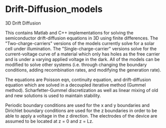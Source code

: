 # Drift-Diffusion_models

3D Drift Diffusion 

This contains Matlab and C++ implementations for solving the semiconductor drift-diffusion equations in 3D using finite differences. The "Two-charge-carriers" versions of the models currently solve for a solar cell under illumination. The "Single-charge-carrier" versions solve for the current-voltage curve of a material which only has holes as the free carrier and is under a varying applied voltage in the dark.  All of the models can be modified to solve other systems (i.e. through changing the boundary conditions, adding recombination rates, and modifying the generation rate). 

The equations are Poisson eqn, 
continuity equation, and drift-diffusion equation which are solved in a decoupled iterative method (Gummel method). Scharfetter-Gummel
discretization as well as linear mixing of old and new solutions is used to maintain stability.


Periodic boundary conditions are used for the x and y boundaries and Dirichlet boundary conditions are used for the z boundaries in order to be able to apply a voltage in the z direction. The electrodes of the device are assumed to be located at z = 0 and z = Lz.


